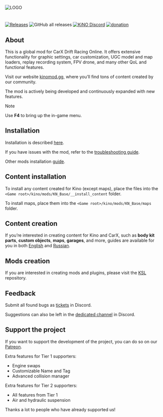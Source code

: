 ![LOGO](Images/kino_banner.png#gh-dark-mode-only)

#

[![Releases](https://img.shields.io/github/v/release/trbflxr/kino?include_prereleases&label=DOWNLOAD&style=for-the-badge)](https://github.com/trbflxr/kino/releases)
![GitHub all releases](https://img.shields.io/github/downloads/trbflxr/kino/total?label=TOTAL%20DOWNLOADS&style=for-the-badge)
[![KiNO Discord](https://img.shields.io/discord/716264804498538516?label=DISCORD&style=for-the-badge)](https://discord.gg/xvGMEEcEEp)
[![donation](https://img.shields.io/badge/patreon-support-ff424d?style=for-the-badge)](https://www.patreon.com/kinomod)

## About

This is a global mod for CarX Drift Racing Online. It offers extensive functionality for graphic settings, car customization, UGC model and map loaders, replay recording system, FPV drone, and many other QoL and functional features.

Visit our website [kinomod.gg](https://kinomod.gg), where you’ll find tons of content created by our community.

The mod is actively being developed and continuously expanded with new features.

> [!NOTE]  
> Use **F4** to bring up the in-game menu.

## Installation

Installation is described [here](INSTALL.md).

If you have issues with the mod, refer to the [troubleshooting guide](Help/Support/Troubleshooting.md).

Other mods installation [guide](https://github.com/trbflxr/ksl/blob/master/doc/guide/install_content.md).

## Content installation

To install any content created for Kino (except maps), place the files into the `<Game root>/kino/mods/KN_Base/__install_content` folder.

To install maps, place them into the `<Game root>/kino/mods/KN_Base/maps` folder.

## Content creation

If you’re interested in creating content for Kino and CarX, such as **body kit parts**, **custom objects**, **maps**, **garages**, and more, guides are available for you in both [English](ContentCreation/ContentCreation_EN.md) and [Russian](ContentCreation/ContentCreation_RU.md).

## Mods creation

If you are interested in creating mods and plugins, please visit the [KSL](https://github.com/trbflxr/ksl) repository.

## Feedback

Submit all found bugs as [tickets](https://discord.com/channels/716264804498538516/818886497570521109) in Discord.

Suggestions can also be left in the [dedicated channel](https://discord.com/channels/716264804498538516/1139177884326568036) in Discord.

## Support the project

If you want to support the development of the project, you can do so on our [Patreon](https://www.patreon.com/kinomod).

Extra features for Tier 1 supporters:
* Engine swaps
* Customizable Name and Tag
* Advanced collision manager

Extra features for Tier 2 supporters:
* All features from Tier 1
* Air and hydraulic suspension

Thanks a lot to people who have already supported us!
